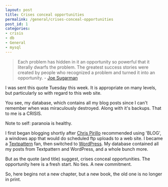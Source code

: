 ```yaml
---
layout: post
title: Crises conceal opportunities
permalink: /general/crises-conceal-opportunities
post_id: 1
categories:
- crisis
- db
- General
- mysql
---
```


>Each problem has hidden in it an opportunity so powerful that it literally dwarfs the problem. The greatest success stories were created by people who recognized a problem and turned it into an opportunity. - [Joe Sugarman](http://chris.pirillo.com/)
<!--more-->

I was sent this quote Tuesday this week. It is appropriate on many levels, but particularly so with regard to this web site.

You see, my database, which contains all my blog posts since I can't remember when was miraculously destroyed. Along with it's backups. That to me is a CRISIS.

Note to self: paranoia is healthy.

I first began blogging shortly after [Chris Pirillo](http://chris.pirillo.com/) recommended using 'BLOG', a windows app that would do scheduled ftp uploads to a web site. I became a [Textpattern](http://www.textpattern.com/) fan, then switched to [WordPress](http://wordpress.org/). My database contained all my posts from Textpattern and WordPress, and a whole bunch more.

But as the quote (and title) suggest, crises conceal opportunities. The opportunity here is a fresh start. No ties. A new commitment.

So, here begins not a new chapter, but a new book, the old one is no longer in print.
